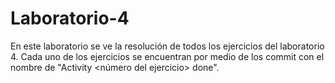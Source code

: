 # Laboratorio-4
En este laboratorio se ve la resolución de todos los ejercicios del laboratorio 4.
Cada uno de los ejercicios se encuentran por medio de los commit con el nombre de "Activity <número del ejercicio> done".
